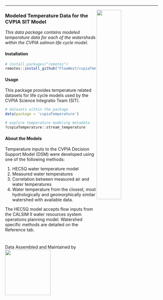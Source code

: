-----
<img src="cvpia_logo.jpg" align="right" width="40%"/>

### Modeled Temperature Data for the CVPIA SIT Model

*This data package contains modeled temperature data for each of the watersheds within the CVPIA salmon life cycle model.*

#### Installation

``` r
# install.packages("remotes")
remotes::install_github("FlowWest/cvpiaTemperature")
```

#### Usage
This package provides temperature related datasets for life cycle models used by 
the CVPIA Science Integratio Team (SIT).

``` r
# datasets within the package
data(package = 'cvpiaTemperature')

# explore temperature modeling metadata
?cvpiaTemperature::stream_temperature
```

#### About the Models
Temperature inputs to the CVPIA Decision Support Model (DSM) were developed using one of the following methods:    
1. HEC5Q water temperature model
2. Measured water temperatures
3. Correlation between measured air and water temperatures
4. Water temperature from the closest, most hydrologically and geomorphically similar watershed with available data. 

The HEC5Q model accepts flow inputs from the CALSIM II water resources system operations planning model. Watershed specific methods are detailed on the Reference tab. 

   
<style>.logo{margin-top: 40px;}</style>
<div class = 'logo'>Data Assembled and Maintained by <a href = "http://www.flowwest.com/" target = "_blank"> <img src="TransLogoTreb.png" width="150px"/></div>
